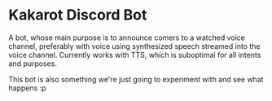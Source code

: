 # Kakarot Discord Bot

A bot, whose main purpose is to announce comers to
a watched voice channel, preferably with voice using
synthesized speech streamed into the voice channel.
Currently works with TTS, which is suboptimal
for all intents and purposes.

This bot is also something we're just going to experiment
with and see what happens :p
